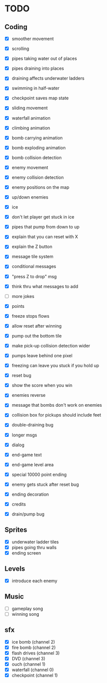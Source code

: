 # TODO

## Coding

* [X] smoother movement

* [X] scrolling
* [X] pipes taking water out of places
* [X] pipes draining into places
* [X] draining affects underwater ladders

* [X] swimming in half-water
* [X] checkpoint saves map state

* [X] sliding movement
* [X] waterfall animation
* [X] climbing animation

* [X] bomb carrying animation
* [X] bomb exploding animation
* [X] bomb collision detection

* [X] enemy movement
* [X] enemy collision detection
* [X] enemy positions on the map
* [X] up/down enemies

* [X] ice
* [X] don't let player get stuck in ice
* [X] pipes that pump from down to up

* [X] explain that you can reset with X
* [X] explain the Z button

* [X] message tile system
* [X] conditional messages
* [X] "press Z to drop" msg
* [X] think thru what messages to add
* [ ] more jokes

* [X] points

* [X] freeze stops flows
* [X] allow reset after winning
* [X] pump out the bottom tile
* [X] make pick-up collision detection wider
* [X] pumps leave behind one pixel
* [X] freezing can leave you stuck if you hold up

* [X] reset bug
* [X] show the score when you win
* [X] enemies reverse
* [X] message that bombs don't work on enemies
* [X] collision box for pickups should include feet

* [X] double-draining bug
* [X] longer msgs
* [X] dialog

* [X] end-game text
* [X] end-game level area
* [X] special 10000 point ending
* [X] enemy gets stuck after reset bug
* [X] ending decoration
* [X] credits
* [X] drain/pump bug

## Sprites

* [X] underwater ladder tiles
* [X] pipes going thru walls
* [X] ending screen

## Levels

* [X] introduce each enemy

## Music

* [ ] gameplay song
* [ ] winning song

## sfx

* [X] ice bomb (channel 2)
* [X] fire bomb (channel 2)
* [X] flash drives (channel 3)
* [X] DVD (channel 3)
* [X] ouch (channel 1)
* [X] waterfall (channel 0)
* [X] checkpoint (channel 1)
